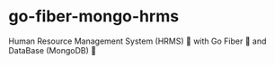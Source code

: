 # go-fiber-mongo-hrms
Human Resource Management System (HRMS) 👤 with Go Fiber 🚀 and DataBase (MongoDB) 🌱
